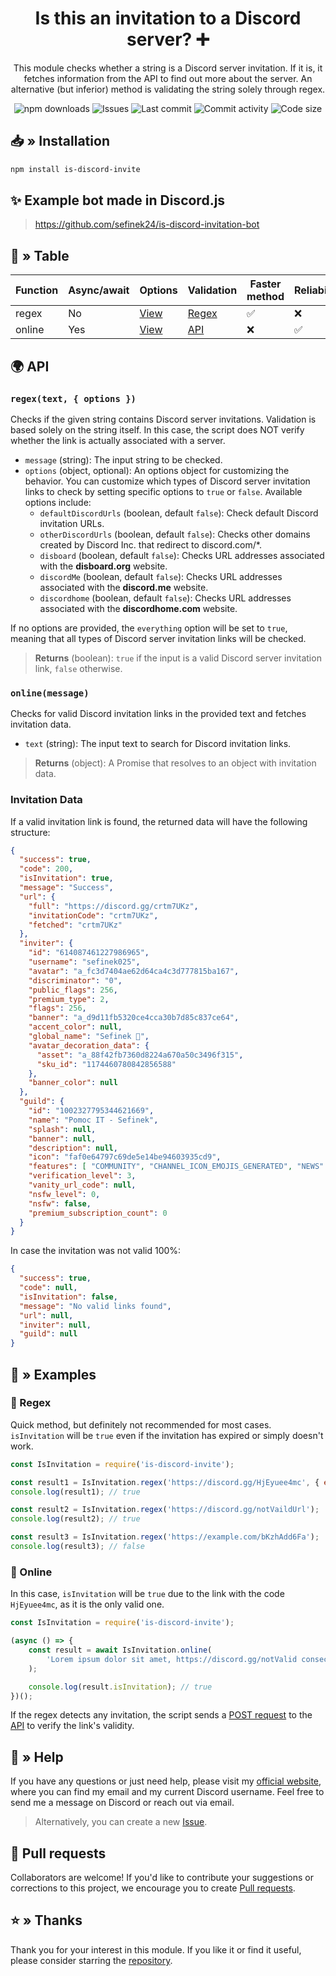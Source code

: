<div align="center">
    <h1>Is this an invitation to a Discord server? ➕</h1>
    <p>
        This module checks whether a string is a Discord server invitation.
        If it is, it fetches information from the API to find out more about the server.
        An alternative (but inferior) method is validating the string solely through regex.
    </p>
    <a href="https://www.npmjs.com/package/is-discord-invite" target="_blank" title="is-discord-invite - npm" style="text-decoration:none">
        <img src="https://img.shields.io/npm/dt/is-discord-invite.svg?maxAge=3600" alt="npm downloads">
        <img src="https://img.shields.io/github/issues/sefinek24/is-discord-invite" alt="Issues">
        <img src="https://img.shields.io/github/last-commit/sefinek24/is-discord-invite" alt="Last commit">
        <img src="https://img.shields.io/github/commit-activity/w/sefinek24/is-discord-invite" alt="Commit activity">
        <img src="https://img.shields.io/github/languages/code-size/sefinek24/is-discord-invite" alt="Code size">
    </a>
</div>

## 📥 » Installation
```bash
npm install is-discord-invite
```

## ✨ Example bot made in Discord.js
> https://github.com/sefinek24/is-discord-invitation-bot

## 🤔 » Table

| Function | Async/await | Options                      | Validation                                 | Faster method | Reliability | Recommended |
|----------|:------------|------------------------------|:-------------------------------------------|---------------|-------------|:------------|
| regex    | No          | [View](#regextext--options-) | [Regex](grex.md)                           | ✅             | ❌           | ❌           |
| online   | Yes         | [View](#onlinemessage)       | [API](https://discord.com/api/v10/invites) | ❌             | ✅           | ✅           |


## 🌍 API
### `regex(text, { options })`
Checks if the given string contains Discord server invitations. Validation is based solely on the string itself.
In this case, the script does NOT verify whether the link is actually associated with a server.

- `message` (string): The input string to be checked.
- `options` (object, optional): An options object for customizing the behavior. You can customize which types of Discord server invitation links to check by setting specific options to `true` or `false`. Available options include:
    - `defaultDiscordUrls` (boolean, default `false`): Check default Discord invitation URLs.
    - `otherDiscordUrls` (boolean, default `false`): Checks other domains created by Discord Inc. that redirect to discord.com/*.
    - `disboard` (boolean, default `false`): Checks URL addresses associated with the **disboard.org** website.
    - `discordMe` (boolean, default `false`): Checks URL addresses associated with the **discord.me** website.
    - `discordhome` (boolean, default `false`): Checks URL addresses associated with the **discordhome.com** website.

If no options are provided, the `everything` option will be set to `true`, meaning that all types of Discord server invitation links will be checked.

> **Returns** (boolean): `true` if the input is a valid Discord server invitation link, `false` otherwise.


### `online(message)`
Checks for valid Discord invitation links in the provided text and fetches invitation data.

- `text` (string): The input text to search for Discord invitation links.

> **Returns** (object): A Promise that resolves to an object with invitation data.


### Invitation Data
If a valid invitation link is found, the returned data will have the following structure:

```json
{
  "success": true,
  "code": 200,
  "isInvitation": true,
  "message": "Success",
  "url": {
    "full": "https://discord.gg/crtm7UKz",
    "invitationCode": "crtm7UKz",
    "fetched": "crtm7UKz"
  },
  "inviter": {
    "id": "614087461227986965",
    "username": "sefinek025",
    "avatar": "a_fc3d7404ae62d64ca4c3d777815ba167",
    "discriminator": "0",
    "public_flags": 256,
    "premium_type": 2,
    "flags": 256,
    "banner": "a_d9d11fb5320ce4cca30b7d85c837ce64",
    "accent_color": null,
    "global_name": "Sefinek 🌠",
    "avatar_decoration_data": {
      "asset": "a_88f42fb7360d8224a670a50c3496f315",
      "sku_id": "1174460780842856588"
    },
    "banner_color": null
  },
  "guild": {
    "id": "1002327795344621669",
    "name": "Pomoc IT - Sefinek",
    "splash": null,
    "banner": null,
    "description": null,
    "icon": "faf0e64797c69de5e14be94603935cd9",
    "features": [ "COMMUNITY", "CHANNEL_ICON_EMOJIS_GENERATED", "NEWS" ],
    "verification_level": 3,
    "vanity_url_code": null,
    "nsfw_level": 0,
    "nsfw": false,
    "premium_subscription_count": 0
  }
}
```

In case the invitation was not valid 100%:
```json
{
  "success": true,
  "code": null,
  "isInvitation": false,
  "message": "No valid links found",
  "url": null,
  "inviter": null,
  "guild": null
}
```


## 📄 » Examples

### 🔡 Regex
Quick method, but definitely not recommended for most cases. `isInvitation` will be `true` even if the invitation has expired or simply doesn't work.

```js
const IsInvitation = require('is-discord-invite');

const result1 = IsInvitation.regex('https://discord.gg/HjEyuee4mc', { everything: true }); // Example with `everything` option
console.log(result1); // true

const result2 = IsInvitation.regex('https://discord.gg/notVaildUrl');
console.log(result2); // true

const result3 = IsInvitation.regex('https://example.com/bKzhAdd6Fa');
console.log(result3); // false
```

### 🧪 Online
In this case, `isInvitation` will be `true` due to the link with the code `HjEyuee4mc`, as it is the only valid one.  

```js
const IsInvitation = require('is-discord-invite');

(async () => {
    const result = await IsInvitation.online(
        'Lorem ipsum dolor sit amet, https://discord.gg/notValid consectetur adipiscing elit, sed do eiusmod tempor incididunt ut labore et dolore magna https://discord.gg/HjEyuee4mc aliqua.",
    );

    console.log(result.isInvitation); // true
})();
```
If the regex detects any invitation, the script sends a [POST request](https://en.wikipedia.org/wiki/POST_(HTTP)) to the [API](https://en.wikipedia.org/wiki/API) to verify the link's validity.


## 🤝 » Help
If you have any questions or just need help, please visit my [official website](https://sefinek.net), where you can find my email and my current Discord username. Feel free to send me a message on Discord or reach out via email.

> Alternatively, you can create a new [Issue](https://github.com/sefinek24/is-discord-invite/issues/new).

## 🌿 Pull requests
Collaborators are welcome! If you'd like to contribute your suggestions or corrections to this project, we encourage you to create [Pull requests](https://github.com/sefinek24/is-discord-invite/pulls).

## ⭐ » Thanks
Thank you for your interest in this module. If you like it or find it useful, please consider starring the [repository](https://github.com/sefinek24/is-discord-invite).